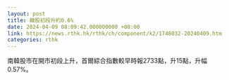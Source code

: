 ```yaml
---
layout: post
title: 韓股初段升約0.6%
date: 2024-04-09 08:09:42.000000000 +08:00
link: https://news.rthk.hk/rthk/ch/component/k2/1748032-20240409.htm
categories: rthk
---
```


南韓股市在開市初段上升，首爾綜合指數較早時報2733點，升15點，升幅0.57%。
